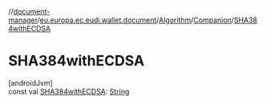 //[document-manager](../../../../index.md)/[eu.europa.ec.eudi.wallet.document](../../index.md)/[Algorithm](../index.md)/[Companion](index.md)/[SHA384withECDSA](-s-h-a384with-e-c-d-s-a.md)

# SHA384withECDSA

[androidJvm]\
const val [SHA384withECDSA](-s-h-a384with-e-c-d-s-a.md): [String](https://kotlinlang.org/api/latest/jvm/stdlib/kotlin/-string/index.html)
